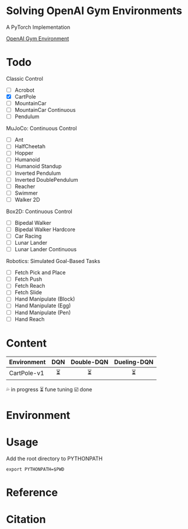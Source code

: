 # Solving OpenAI Gym Environments
A PyTorch Implementation

[OpenAI Gym Environment](https://gym.openai.com/envs "OpenAI Gym Environment Homepage")

# Todo
Classic Control
- [ ] Acrobot
- [x] CartPole
- [ ] MountainCar
- [ ] MountainCar Continuous
- [ ] Pendulum

MuJoCo: Continuous Control
- [ ] Ant
- [ ] HalfCheetah
- [ ] Hopper
- [ ] Humanoid
- [ ] Humanoid Standup
- [ ] Inverted Pendulum
- [ ] Inverted DoublePendulum
- [ ] Reacher
- [ ] Swimmer
- [ ] Walker 2D

Box2D: Continuous Control
- [ ] Bipedal Walker
- [ ] Bipedal Walker Hardcore
- [ ] Car Racing
- [ ] Lunar Lander
- [ ] Lunar Lander Continuous

Robotics: Simulated Goal-Based Tasks
- [ ] Fetch Pick and Place
- [ ] Fetch Push
- [ ] Fetch Reach
- [ ] Fetch Slide
- [ ] Hand Manipulate (Block)
- [ ] Hand Manipulate (Egg)
- [ ] Hand Manipulate (Pen)
- [ ] Hand Reach

# Content

|Environment|DQN|Double-DQN|Dueling-DQN|
|---|:-:|:-:|:-:|
|CartPole-v1|:hourglass_flowing_sand:|:hourglass_flowing_sand:|:hourglass_flowing_sand:|

:sweat_drops: in progress
:hourglass_flowing_sand: fune tuning
:ballot_box_with_check: done

# Environment

# Usage
Add the root directory to PYTHONPATH
```
export PYTHONPATH=$PWD
```

# Reference

# Citation

